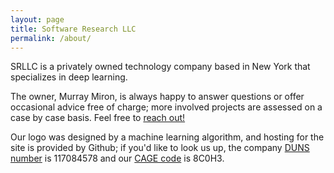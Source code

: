 ```yaml
---
layout: page
title: Software Research LLC
permalink: /about/
---
```

SRLLC is a privately owned technology company based in New York that specializes in deep learning.

The owner, Murray Miron, is always happy to answer questions or offer occasional advice free of charge;
more involved projects are assessed on a case by case basis.  Feel free to <a href="mailto:info@srllc.org">reach out!</a>

Our logo was designed by a machine learning algorithm, and hosting for the site is provided by Github; if you'd like to look us up, the company [DUNS number][] is 117084578 and our [CAGE code][] is 8C0H3.

[DUNS number]: https://en.wikipedia.org/wiki/Data_Universal_Numbering_System "Data Universal Numbering System"
[SAM]: https://sam.gov "System for Award Management"
[CAGE code]: https://cage.dla.mil/Info/about#cagecode "What is a CAGE code?"
